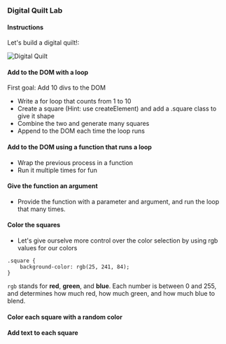 ### Digital Quilt Lab

#### Instructions

Let's build a digital quilt!:

![Digital Quilt](/digital-quilt.png)

#### Add to the DOM with a loop

First goal: Add 10 divs to the DOM
- Write a for loop that counts from 1 to 10
- Create a square (Hint: use createElement) and add a .square class to give it shape
- Combine the two and generate many squares
- Append to the DOM each time the loop runs

#### Add to the DOM using a function that runs a loop

- Wrap the previous process in a function
- Run it multiple times for fun

#### Give the function an argument

- Provide the function with a parameter and argument, and run the loop that many times.

#### Color the squares

- Let's give ourselve more control over the color selection by using rgb values for our colors

```
.square {
    background-color: rgb(25, 241, 84);
}
```
`rgb` stands for **red**, **green**, and **blue**. Each number is between 0 and 255, and determines how much red, how much green, and how much blue to blend.

#### Color each square with a random color


#### Add text to each square
